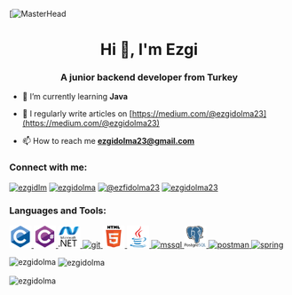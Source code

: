[![MasterHead](https://i.pinimg.com/originals/7d/07/a2/7d07a255678962d30d8717dcf5dbd266.gif)
<h1 align="center">Hi 👋, I'm Ezgi</h1>
<h3 align="center">A junior backend developer from Turkey</h3>

- 🌱 I’m currently learning **Java**

- 📝 I regularly write articles on [https://medium.com/@ezgidolma23](https://medium.com/@ezgidolma23)

- 📫 How to reach me **ezgidolma23@gmail.com**

<h3 align="left">Connect with me:</h3>
<p align="left">
<a href="https://twitter.com/ezgidlm" target="blank"><img align="center" src="https://raw.githubusercontent.com/rahuldkjain/github-profile-readme-generator/master/src/images/icons/Social/twitter.svg" alt="ezgidlm" height="30" width="40" /></a>
<a href="https://linkedin.com/in/ezgidolma" target="blank"><img align="center" src="https://raw.githubusercontent.com/rahuldkjain/github-profile-readme-generator/master/src/images/icons/Social/linked-in-alt.svg" alt="ezgidolma" height="30" width="40" /></a>
<a href="https://medium.com/@ezfidolma23" target="blank"><img align="center" src="https://raw.githubusercontent.com/rahuldkjain/github-profile-readme-generator/master/src/images/icons/Social/medium.svg" alt="@ezfidolma23" height="30" width="40" /></a>
<a href="https://www.hackerrank.com/ezgidolma23" target="blank"><img align="center" src="https://raw.githubusercontent.com/rahuldkjain/github-profile-readme-generator/master/src/images/icons/Social/hackerrank.svg" alt="ezgidolma23" height="30" width="40" /></a>
</p>

<h3 align="left">Languages and Tools:</h3>
<p align="left"> <a href="https://www.cprogramming.com/" target="_blank" rel="noreferrer"> <img src="https://raw.githubusercontent.com/devicons/devicon/master/icons/c/c-original.svg" alt="c" width="40" height="40"/> </a> <a href="https://www.w3schools.com/cs/" target="_blank" rel="noreferrer"> <img src="https://raw.githubusercontent.com/devicons/devicon/master/icons/csharp/csharp-original.svg" alt="csharp" width="40" height="40"/> </a> <a href="https://dotnet.microsoft.com/" target="_blank" rel="noreferrer"> <img src="https://raw.githubusercontent.com/devicons/devicon/master/icons/dot-net/dot-net-original-wordmark.svg" alt="dotnet" width="40" height="40"/> </a> <a href="https://git-scm.com/" target="_blank" rel="noreferrer"> <img src="https://www.vectorlogo.zone/logos/git-scm/git-scm-icon.svg" alt="git" width="40" height="40"/> </a> <a href="https://www.w3.org/html/" target="_blank" rel="noreferrer"> <img src="https://raw.githubusercontent.com/devicons/devicon/master/icons/html5/html5-original-wordmark.svg" alt="html5" width="40" height="40"/> </a> <a href="https://www.java.com" target="_blank" rel="noreferrer"> <img src="https://raw.githubusercontent.com/devicons/devicon/master/icons/java/java-original.svg" alt="java" width="40" height="40"/> </a> <a href="https://www.microsoft.com/en-us/sql-server" target="_blank" rel="noreferrer"> <img src="https://www.svgrepo.com/show/303229/microsoft-sql-server-logo.svg" alt="mssql" width="40" height="40"/> </a> <a href="https://www.postgresql.org" target="_blank" rel="noreferrer"> <img src="https://raw.githubusercontent.com/devicons/devicon/master/icons/postgresql/postgresql-original-wordmark.svg" alt="postgresql" width="40" height="40"/> </a> <a href="https://postman.com" target="_blank" rel="noreferrer"> <img src="https://www.vectorlogo.zone/logos/getpostman/getpostman-icon.svg" alt="postman" width="40" height="40"/> </a> <a href="https://spring.io/" target="_blank" rel="noreferrer"> <img src="https://www.vectorlogo.zone/logos/springio/springio-icon.svg" alt="spring" width="40" height="40"/> </a> </p>

<p><img align="left" src="https://github-readme-stats.vercel.app/api/top-langs?username=ezgidolma&show_icons=true&locale=en&layout=compact" alt="ezgidolma" /></p>

<p>&nbsp;<img align="center" src="https://github-readme-stats.vercel.app/api?username=ezgidolma&show_icons=true&locale=en" alt="ezgidolma" /></p>

<p><img align="center" src="https://github-readme-streak-stats.herokuapp.com/?user=ezgidolma&" alt="ezgidolma" /></p>
